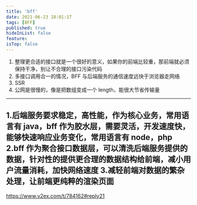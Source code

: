 ```yaml
---
title: 'bff'
date: 2021-06-23 18:01:17
tags: [BFF]
published: true
hideInList: false
feature: 
isTop: false
---
```

1. 整理更合适的接口就是一个很好的意义，如果你的前端比较重，那前端就必须保持干净，别让不合理的接口污染代码
2. 多接口调用合一的情况，BFF 与后端服务的通信速度远快于浏览器走网络
3. SSR
4. 公网是很慢的，像是把数组变成一个 length，能很大节省传输量
---
1.后端服务要求稳定，高性能，作为核心业务，常用语言有 java，bff 作为胶水层，需要灵活，开发速度快，能够快速响应业务变化，常用语言有 node，php 2.bff 作为聚合接口数据层，可以清洗后端服务提供的数据，针对性的提供更合理的数据结构给前端，减小用户流量消耗，加快网络速度 3.减轻前端对数据的繁杂处理，让前端更纯粹的渲染页面
---
https://www.v2ex.com/t/784162#reply21
